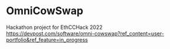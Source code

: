 # OmniCowSwap
Hackathon project for EthCCHack 2022
https://devpost.com/software/omni-cowswap?ref_content=user-portfolio&ref_feature=in_progress
